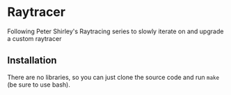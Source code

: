 # Raytracer

Following Peter Shirley's Raytracing series to slowly iterate on and upgrade a custom raytracer

## Installation

There are no libraries, so you can just clone the source code and run `make` (be sure to use bash).
